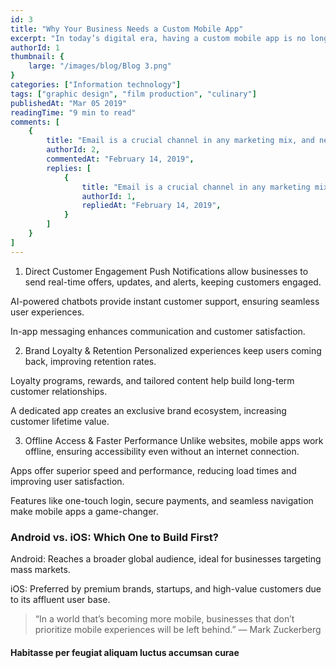 ```yaml
---
id: 3
title: "Why Your Business Needs a Custom Mobile App" 
excerpt: "In today’s digital era, having a custom mobile app is no longer a luxury—it’s a necessity. A mobile app strengthens customer engagement, builds brand loyalty, and creates a direct communication channel with users. Businesses that invest in mobile apps gain a competitive edge, improve customer retention, and drive long-term growth."
authorId: 1
thumbnail: {
	large: "/images/blog/Blog 3.png" 
}
categories: ["Information technology"]
tags: ["graphic design", "film production", "culinary"]
publishedAt: "Mar 05 2019"
readingTime: "9 min to read"
comments: [
	{
		title: "Email is a crucial channel in any marketing mix, and never has this been truer than for today’s entrepreneur. Curious what to say.",
		authorId: 2,
		commentedAt: "February 14, 2019",
		replies: [
			{
				title: "Email is a crucial channel in any marketing mix, and never has this been truer than for today’s entrepreneur. Curious what to say.",
				authorId: 1,
				repliedAt: "February 14, 2019",
			}
		]
	}
]
---
```


1. Direct Customer Engagement
Push Notifications allow businesses to send real-time offers, updates, and alerts, keeping customers engaged.

AI-powered chatbots provide instant customer support, ensuring seamless user experiences.

In-app messaging enhances communication and customer satisfaction.

2. Brand Loyalty & Retention
Personalized experiences keep users coming back, improving retention rates.

Loyalty programs, rewards, and tailored content help build long-term customer relationships.

A dedicated app creates an exclusive brand ecosystem, increasing customer lifetime value.

3. Offline Access & Faster Performance
Unlike websites, mobile apps work offline, ensuring accessibility even without an internet connection.

Apps offer superior speed and performance, reducing load times and improving user satisfaction.

Features like one-touch login, secure payments, and seamless navigation make mobile apps a game-changer.


###  Android vs. iOS: Which One to Build First?

Android: Reaches a broader global audience, ideal for businesses targeting mass markets.

iOS: Preferred by premium brands, startups, and high-value customers due to its affluent user base.

> “In a world that’s becoming more mobile, businesses that don’t prioritize mobile experiences will be left behind.” — Mark Zuckerberg

#### Habitasse per feugiat aliquam luctus accumsan curae

